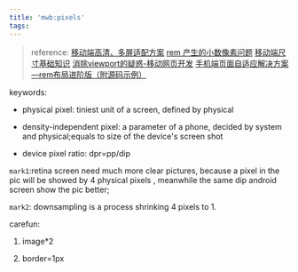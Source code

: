 ```yaml
---
title: 'mwb:pixels'
tags:
---
```

> reference:
> [移动端高清、多屏适配方案](http://www.html-js.com/article/Mobile-terminal-H5-mobile-terminal-HD-multi-screen-adaptation-scheme%203041)
> [rem 产生的小数像素问题](http://taobaofed.org/blog/2015/11/04/mobile-rem-problem/)
> [移动端尺寸基础知识](http://colachan.com/post/3435)
> [消除viewport的疑惑-移动网页开发](https://www.zybuluo.com/gongzhen/note/170557)
> [手机端页面自适应解决方案—rem布局进阶版（附源码示例）](http://www.jianshu.com/p/985d26b40199)

keywords:

* physical pixel: tiniest unit of a screen, defined by physical

* density-independent pixel: a parameter of a phone, decided by system and physical;equals to size of the device's screen shot

* device pixel ratio: dpr=pp/dip

`mark1`:retina screen need much more clear pictures, because a pixel in the pic will be showed by 4 physical pixels , meanwhile the same dip android screen show the pic better;

`mark2`: downsampling is a process shrinking 4 pixels to 1.

carefun:

1. image*2

2. border=1px